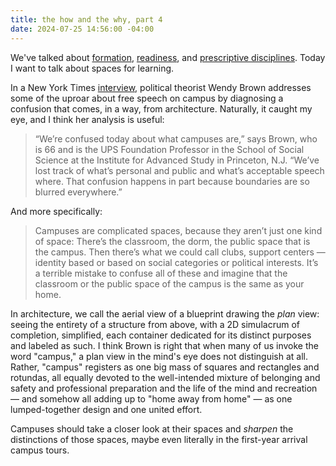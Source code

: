 ```yaml
---
title: the how and the why, part 4
date: 2024-07-25 14:56:00 -04:00
---
```


We've talked about [formation](https://sarahendren.com/2024/06/10/the-how-and-the-why/), [readiness](https://sarahendren.com/2024/06/14/the-how-and-the-why-part-2/), and [prescriptive disciplines](https://sarahendren.com/2024/06/21/the-how-and-the-why-part-3/). Today I want to talk about spaces for learning.

In a New York Times [interview](https://www.nytimes.com/interactive/2022/05/02/magazine/wendy-brown-interview.html?searchResultPosition=1), political theorist Wendy Brown addresses some of the uproar about free speech on campus by diagnosing a confusion that comes, in a way, from architecture. Naturally, it caught my eye, and I think her analysis is useful:

>“We’re confused today about what campuses are,” says Brown, who is 66 and is the UPS Foundation Professor in the School of Social Science at the Institute for Advanced Study in Princeton, N.J. “We’ve lost track of what’s personal and public and what’s acceptable speech where. That confusion happens in part because boundaries are so blurred everywhere.”

And more specifically:

>Campuses are complicated spaces, because they aren’t just one kind of space: There’s the classroom, the dorm, the public space that is the campus. Then there’s what we could call clubs, support centers — identity based or based on social categories or political interests. It’s a terrible mistake to confuse all of these and imagine that the classroom or the public space of the campus is the same as your home.

In architecture, we call the aerial view of a blueprint drawing the *plan* view: seeing the entirety of a structure from above, with a 2D simulacrum of completion, simplified, each container dedicated for its distinct purposes and labeled as such. I think Brown is right that when many of us invoke the word "campus," a plan view in the mind's eye does not distinguish at all. Rather, "campus" registers as one big mass of squares and rectangles and rotundas, all equally devoted to the well-intended mixture of belonging and safety and professional preparation and the life of the mind and recreation — and somehow all adding up to "home away from home" — as one lumped-together design and one united effort. 

Campuses should take a closer look at their spaces and *sharpen* the distinctions of those spaces, maybe even literally in the first-year arrival campus tours.  